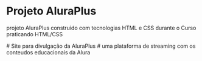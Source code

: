 # Projeto AluraPlus 
<p> projeto AluraPlus construido com tecnologias HTML e CSS durante o Curso praticando HTML/CSS </p>
# Site para divulgação da AluraPlus
# uma plataforma de streaming com os conteudos educacionais da Alura